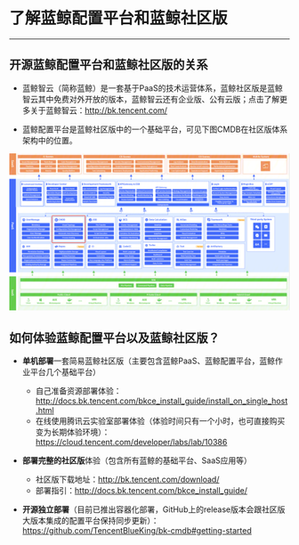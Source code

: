 # 了解蓝鲸配置平台和蓝鲸社区版

------

## 开源蓝鲸配置平台和蓝鲸社区版的关系

- 蓝鲸智云（简称蓝鲸）是一套基于PaaS的技术运营体系，蓝鲸社区版是蓝鲸智云其中免费对外开放的版本，蓝鲸智云还有企业版、公有云版；点击了解更多关于蓝鲸智云：http://bk.tencent.com/

- 蓝鲸配置平台是蓝鲸社区版中的一个基础平台，可见下图CMDB在社区版体系架构中的位置。

![bk-cmdb.png](../resource/img/bk.png) 

## 如何体验蓝鲸配置平台以及蓝鲸社区版？

- **单机部署**一套简易蓝鲸社区版（主要包含蓝鲸PaaS、蓝鲸配置平台，蓝鲸作业平台几个基础平台）
  - 自己准备资源部署体验：http://docs.bk.tencent.com/bkce_install_guide/install_on_single_host.html
  - 在线使用腾讯云实验室部署体验（体验时间只有一个小时，也可直接购买变为长期体验环境）：https://cloud.tencent.com/developer/labs/lab/10386
- **部署完整的社区版**体验（包含所有蓝鲸的基础平台、SaaS应用等）
  - 社区版下载地址：http://bk.tencent.com/download/
  - 部署指引：http://docs.bk.tencent.com/bkce_install_guide/

- **开源独立部署**（目前已推出容器化部署，GitHub上的release版本会跟社区版大版本集成的配置平台保持同步更新）：https://github.com/TencentBlueKing/bk-cmdb#getting-started

